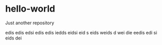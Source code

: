 # hello-world
Just another repository

edis edis edsi edis edis iedds eidsi eid s eids weids d wei die eedis edi si eids dei

